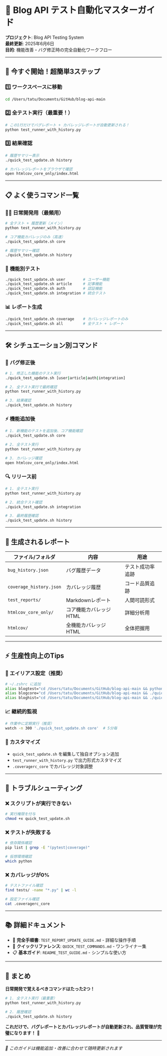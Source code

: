 # 🧪 Blog API テスト自動化マスターガイド

**プロジェクト**: Blog API Testing System  
**最終更新**: 2025年6月6日  
**目的**: 機能改善・バグ修正時の完全自動化ワークフロー

---

## 🚀 **今すぐ開始！超簡単3ステップ**

### 1️⃣ **ワークスペースに移動**
```bash
cd /Users/tatu/Documents/GitHub/blog-api-main
```

### 2️⃣ **全テスト実行（最重要！）**
```bash
# この1行だけでバグレポート + カバレッジレポートが自動更新される！
python test_runner_with_history.py
```

### 3️⃣ **結果確認**
```bash
# 履歴サマリー表示
./quick_test_update.sh history

# カバレッジレポートをブラウザで確認
open htmlcov_core_only/index.html
```

---

## 📋 **よく使うコマンド一覧**

### 🏃‍♂️ **日常開発用（最頻用）**
```bash
# 全テスト + 履歴更新（メイン）
python test_runner_with_history.py

# コア機能カバレッジのみ（高速）
./quick_test_update.sh core

# 履歴サマリー確認
./quick_test_update.sh history
```

### 🎯 **機能別テスト**
```bash
./quick_test_update.sh user        # ユーザー機能
./quick_test_update.sh article     # 記事機能  
./quick_test_update.sh auth        # 認証機能
./quick_test_update.sh integration # 統合テスト
```

### 📊 **レポート生成**
```bash
./quick_test_update.sh coverage    # カバレッジレポートのみ
./quick_test_update.sh all         # 全テスト + レポート
```

---

## 🛠️ **シチュエーション別コマンド**

### 🐛 **バグ修正後**
```bash
# 1. 修正した機能のテスト実行
./quick_test_update.sh [user|article|auth|integration]

# 2. 全テスト実行で最終確認
python test_runner_with_history.py

# 3. 結果確認
./quick_test_update.sh history
```

### ⚡ **機能追加後**
```bash
# 1. 新機能のテストを追加後、コア機能確認
./quick_test_update.sh core

# 2. 全テスト実行
python test_runner_with_history.py

# 3. カバレッジ確認
open htmlcov_core_only/index.html
```

### 🔍 **リリース前**
```bash
# 1. 全テスト実行
python test_runner_with_history.py

# 2. 統合テスト確認
./quick_test_update.sh integration

# 3. 最終履歴確認
./quick_test_update.sh history
```

---

## 📁 **生成されるレポート**

| ファイル/フォルダ | 内容 | 用途 |
|---|---|---|
| `bug_history.json` | バグ履歴データ | テスト成功率追跡 |
| `coverage_history.json` | カバレッジ履歴 | コード品質追跡 |
| `test_reports/` | Markdownレポート | 人間可読形式 |
| `htmlcov_core_only/` | コア機能カバレッジHTML | 詳細分析用 |
| `htmlcov/` | 全機能カバレッジHTML | 全体把握用 |

---

## ⚡ **生産性向上のTips**

### 🔧 **エイリアス設定（推奨）**
```bash
# ~/.zshrc に追加
alias blogtest="cd /Users/tatu/Documents/GitHub/blog-api-main && python test_runner_with_history.py"
alias blogcore="cd /Users/tatu/Documents/GitHub/blog-api-main && ./quick_test_update.sh core"
alias bloghist="cd /Users/tatu/Documents/GitHub/blog-api-main && ./quick_test_update.sh history"
```

### 📈 **継続的監視**
```bash
# 作業中に定期実行（推奨）
watch -n 300 './quick_test_update.sh core'  # 5分毎
```

### 🎨 **カスタマイズ**
- `quick_test_update.sh` を編集して独自オプション追加
- `test_runner_with_history.py` で出力形式カスタマイズ
- `.coveragerc_core` でカバレッジ対象調整

---

## 🚨 **トラブルシューティング**

### ❌ **スクリプトが実行できない**
```bash
# 実行権限を付与
chmod +x quick_test_update.sh
```

### ❌ **テストが失敗する**
```bash
# 依存関係確認
pip list | grep -E "(pytest|coverage)"

# 仮想環境確認
which python
```

### ❌ **カバレッジが0%**
```bash
# テストファイル確認
find tests/ -name "*.py" | wc -l

# 設定ファイル確認
cat .coveragerc_core
```

---

## 📚 **詳細ドキュメント**

- 📖 **完全手順書**: `TEST_REPORT_UPDATE_GUIDE.md` - 詳細な操作手順
- 🚀 **クイックリファレンス**: `QUICK_TEST_COMMANDS.md` - ワンライナー集
- 📋 **基本ガイド**: `README_TEST_GUIDE.md` - シンプルな使い方

---

## 🎯 **まとめ**

**日常開発で覚えるべきコマンドはたった2つ！**

```bash
# 1. 全テスト実行（最重要）
python test_runner_with_history.py

# 2. 履歴確認
./quick_test_update.sh history
```

**これだけで、バグレポートとカバレッジレポートが自動更新され、品質管理が完璧になります！** 🎉

---

*🔄 このガイドは機能追加・改善に合わせて随時更新されます*

